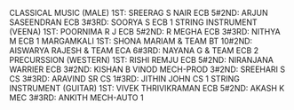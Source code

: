 CLASSICAL MUSIC (MALE)
1ST: SREERAG S NAIR ECB 5#2ND: ARJUN SASEENDRAN ECB 3#3RD: SOORYA S ECB 1
STRING INSTRUMENT (VEENA)
1ST: POORNIMA R J ECB 5#2ND: R MEGHA ECB 3#3RD: NITHYA M ECB 1
MARGAMKALI
1ST: SHONA MARIAM & TEAM BT 10#2ND: AISWARYA RAJESH & TEAM ECA 6#3RD: NAYANA G & TEAM ECB 2
PRECURSSION (WESTERN)
1ST: RISHI REMJU ECB 5#2ND: NIRANJANA WARRIER ECB 3#2ND: KISHAN B VINOD MECH-PROD 3#2ND: SREEHARI S CS 3#3RD: ARAVIND SR CS 1#3RD: JITHIN JOHN CS 1
STRING INSTRUMENT (GUITAR)
1ST: VIVEK THRIVIKRAMAN ECB 5#2ND: AKASH K MEC 3#3RD: ANKITH MECH-AUTO 1